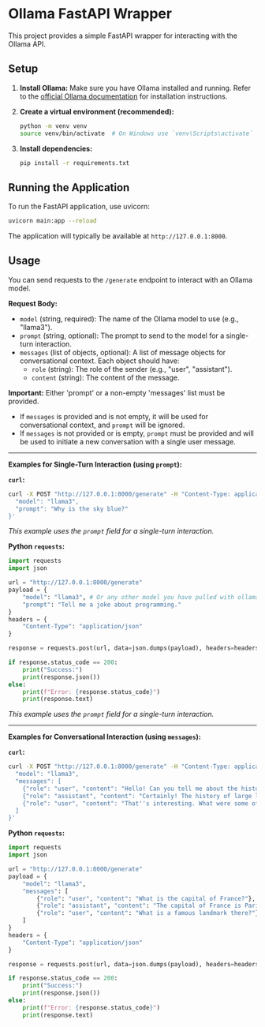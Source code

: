 # Ollama FastAPI Wrapper

This project provides a simple FastAPI wrapper for interacting with the Ollama API.

## Setup

1.  **Install Ollama:**
    Make sure you have Ollama installed and running. Refer to the [official Ollama documentation](https://ollama.com/download) for installation instructions.

2.  **Create a virtual environment (recommended):**
    ```bash
    python -m venv venv
    source venv/bin/activate  # On Windows use `venv\Scripts\activate`
    ```

3.  **Install dependencies:**
    ```bash
    pip install -r requirements.txt
    ```

## Running the Application

To run the FastAPI application, use uvicorn:

```bash
uvicorn main:app --reload
```

The application will typically be available at `http://127.0.0.1:8000`.

## Usage

You can send requests to the `/generate` endpoint to interact with an Ollama model.

**Request Body:**

*   `model` (string, required): The name of the Ollama model to use (e.g., "llama3").
*   `prompt` (string, optional): The prompt to send to the model for a single-turn interaction.
*   `messages` (list of objects, optional): A list of message objects for conversational context. Each object should have:
    *   `role` (string): The role of the sender (e.g., "user", "assistant").
    *   `content` (string): The content of the message.

**Important:** Either 'prompt' or a non-empty 'messages' list must be provided.
*   If `messages` is provided and is not empty, it will be used for conversational context, and `prompt` will be ignored.
*   If `messages` is not provided or is empty, `prompt` must be provided and will be used to initiate a new conversation with a single user message.

---

**Examples for Single-Turn Interaction (using `prompt`):**

**`curl`:**
```bash
curl -X POST "http://127.0.0.1:8000/generate" -H "Content-Type: application/json" -d '{
  "model": "llama3",
  "prompt": "Why is the sky blue?"
}'
```
*This example uses the `prompt` field for a single-turn interaction.*

**Python `requests`:**
```python
import requests
import json

url = "http://127.0.0.1:8000/generate"
payload = {
    "model": "llama3", # Or any other model you have pulled with ollama
    "prompt": "Tell me a joke about programming."
}
headers = {
    "Content-Type": "application/json"
}

response = requests.post(url, data=json.dumps(payload), headers=headers)

if response.status_code == 200:
    print("Success:")
    print(response.json())
else:
    print(f"Error: {response.status_code}")
    print(response.text)
```
*This example uses the `prompt` field for a single-turn interaction.*

---

**Examples for Conversational Interaction (using `messages`):**

**`curl`:**
```bash
curl -X POST "http://127.0.0.1:8000/generate" -H "Content-Type: application/json" -d '{
  "model": "llama3",
  "messages": [
    {"role": "user", "content": "Hello! Can you tell me about the history of large language models?"},
    {"role": "assistant", "content": "Certainly! The history of large language models dates back to the mid-20th century... (summary of response A)"},
    {"role": "user", "content": "That''s interesting. What were some of the key breakthroughs?"}
  ]
}'
```

**Python `requests`:**
```python
import requests
import json

url = "http://127.0.0.1:8000/generate"
payload = {
    "model": "llama3",
    "messages": [
        {"role": "user", "content": "What is the capital of France?"},
        {"role": "assistant", "content": "The capital of France is Paris."},
        {"role": "user", "content": "What is a famous landmark there?"}
    ]
}
headers = {
    "Content-Type": "application/json"
}

response = requests.post(url, data=json.dumps(payload), headers=headers)

if response.status_code == 200:
    print("Success:")
    print(response.json())
else:
    print(f"Error: {response.status_code}")
    print(response.text)
```
